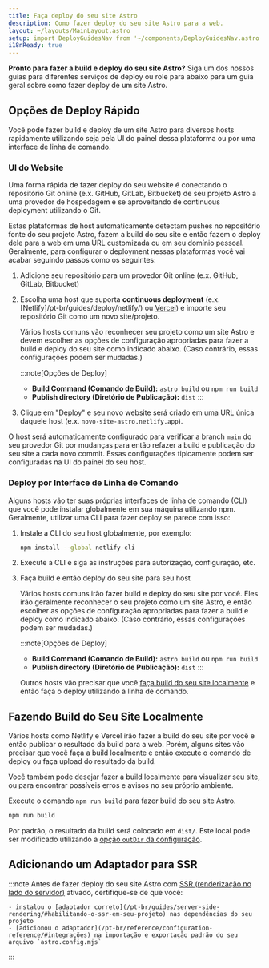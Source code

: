 ```yaml
---
title: Faça deploy do seu site Astro
description: Como fazer deploy do seu site Astro para a web.
layout: ~/layouts/MainLayout.astro
setup: import DeployGuidesNav from '~/components/DeployGuidesNav.astro';
i18nReady: true
---
```

**Pronto para fazer a build e deploy do seu site Astro?** Siga um dos nossos guias para diferentes serviços de deploy ou role para abaixo para um guia geral sobre como fazer deploy de um site Astro.

<DeployGuidesNav />

## Opções de Deploy Rápido

Você pode fazer build e deploy de um site Astro para diversos hosts rapidamente utilizando seja pela UI do painel dessa plataforma ou por uma interface de linha de comando.

### UI do Website

Uma forma rápida de fazer deploy do seu website é conectando o repositório Git online (e.x. GitHub, GitLab, Bitbucket) de seu projeto Astro a uma provedor de hospedagem e se aproveitando de continuous deployment utilizando o Git.

Estas plataformas de host automaticamente detectam pushes no repositório fonte do seu projeto Astro, fazem a build do seu site e então fazem o deploy dele para a web em uma URL customizada ou em seu domínio pessoal. Geralmente, para configurar o deployment nessas plataformas você vai acabar seguindo passos como os seguintes: 

1. Adicione seu repositório para um provedor Git online (e.x. GitHub, GitLab, Bitbucket)

1. Escolha uma host que suporta **continuous deployment** (e.x. [Netlify]/pt-br/guides/deploy/netlify/) ou [Vercel](/pt-br/guides/deploy/vercel/)) e importe seu repositório Git como um novo site/projeto.

    Vários hosts comuns vão reconhecer seu projeto como um site Astro e devem escolher as opções de configuração apropriadas para fazer a build e deploy do seu site como indicado abaixo. (Caso contrário, essas configurações podem ser mudadas.)

    :::note[Opções de Deploy]
    - **Build Command (Comando de Build):** `astro build` ou `npm run build`
    - **Publish directory (Diretório de Publicação):** `dist`
    :::

1. Clique em "Deploy" e seu novo website será criado em uma URL única daquele host (e.x. `novo-site-astro.netlify.app`).

O host será automaticamente configurado para verificar a branch `main` do seu provedor Git por mudanças para então refazer a build e publicação do seu site a cada novo commit. Essas configurações tipicamente podem ser configuradas na UI do painel do seu host.

### Deploy por Interface de Linha de Comando

Alguns hosts vão ter suas próprias interfaces de linha de comando (CLI) que você pode instalar globalmente em sua máquina utilizando npm. Geralmente, utilizar uma CLI para fazer deploy se parece com isso:

1. Instale a CLI do seu host globalmente, por exemplo:

    ```bash
    npm install --global netlify-cli
    ```

1. Execute a CLI e siga as instruções para autorização, configuração, etc.

1. Faça build e então deploy do seu site para seu host

    Vários hosts comuns irão fazer build e deploy do seu site por você. Eles irão geralmente reconhecer o seu projeto como um site Astro, e então escolher as opções de configuração apropriadas para fazer a build e deploy como indicado abaixo. (Caso contrário, essas configurações podem ser mudadas.)

    :::note[Opções de Deploy]
    - **Build Command (Comando de Build):** `astro build` ou `npm run build`
    - **Publish directory (Diretório de Publicação):** `dist`
    :::


    Outros hosts vão precisar que você [faça build do seu site localmente](#fazendo-build-do-seu-site-localmente) e então faça o deploy utilizando a linha de comando.

## Fazendo Build do Seu Site Localmente

Vários hosts como Netlify e Vercel irão fazer a build do seu site por você e então publicar o resultado da build para a web. Porém, alguns sites vão precisar que você faça a build localmente e então execute o comando de deploy ou faça upload do resultado da build.

Você também pode desejar fazer a build localmente para visualizar seu site, ou para encontrar possíveis erros e avisos no seu próprio ambiente.

Execute o comando `npm run build` para fazer build do seu site Astro.

```bash
npm run build
```

Por padrão, o resultado da build será colocado em `dist/`. Este local pode ser modificado utilizando a [opção `outDir` da configuração](/pt-br/reference/configuration-reference/#outdir). 

## Adicionando um Adaptador para SSR

:::note
Antes de fazer deploy do seu site Astro com [SSR (renderização no lado do servidor)](/pt-br/guides/server-side-rendering/) ativado, certifique-se de que você:

    - instalou o [adaptador correto](/pt-br/guides/server-side-rendering/#habilitando-o-ssr-em-seu-projeto) nas dependências do seu projeto
    - [adicionou o adaptador](/pt-br/reference/configuration-reference/#integrações) na importação e exportação padrão do seu arquivo `astro.config.mjs`
:::

